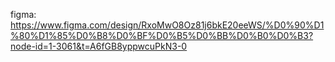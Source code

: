 figma: https://www.figma.com/design/RxoMwO8Oz81j6bkE20eeWS/%D0%90%D1%80%D1%85%D0%B8%D0%BF%D0%B5%D0%BB%D0%B0%D0%B3?node-id=1-3061&t=A6fGB8yppwcuPkN3-0
